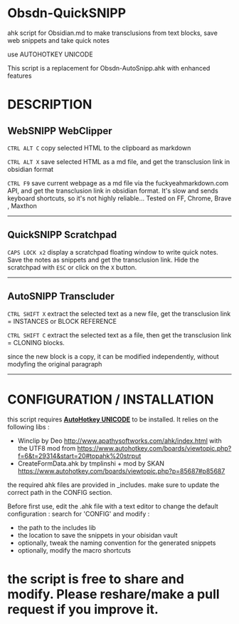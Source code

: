 # Obsdn-QuickSNIPP
ahk script for Obsidian.md to make transclusions from text blocks, save web snippets and take quick notes

use AUTOHOTKEY UNICODE 

This script is a replacement for Obsdn-AutoSnipp.ahk with enhanced features

# DESCRIPTION

## WebSNIPP WebClipper

 `CTRL ALT C` copy selected HTML to the clipboard as markdown
 

`CTRL ALT X` save selected HTML as a md file, and get the transclusion link in obsidian format

 `CTRL F9` save current webpage as a md file via the fuckyeahmarkdown.com API, and get the transclusion link in obsidian format. It's slow and sends keyboard shortcuts, so it's not highly reliable... Tested on FF, Chrome,  Brave , Maxthon
 
 ----
  ## QuickSNIPP Scratchpad

`CAPS LOCK x2` display a scratchpad floating window to write quick notes. Save the notes as snippets and get the transclusion link. Hide the scratchpad with `ESC` or click on the `X` button. 

----

## AutoSNIPP Transcluder

 `CTRL SHIFT X` extract the selected text as a new file, get the transclusion link = INSTANCES or BLOCK REFERENCE

 `CTRL SHIFT C` extract the selected text as a file, then get the transclusion link = CLONING blocks.
 
 since the new block is a copy, it can be modified independently, without modyfing the original paragraph

----

# CONFIGURATION / INSTALLATION

this script requires [**AutoHotkey UNICODE**](https://www.autohotkey.com/) to be installed. 
It relies on the following libs :
* Winclip by Deo http://www.apathysoftworks.com/ahk/index.html with the UTF8 mod from https://www.autohotkey.com/boards/viewtopic.php?f=6&t=29314&start=20#topahk%20strput
* CreateFormData.ahk 	by tmplinshi + mod by SKAN https://www.autohotkey.com/boards/viewtopic.php?p=85687#p85687

the required ahk files are provided in \_includes. make sure to update the correct path in the CONFIG section.

Before first use, edit the .ahk file with a text editor to change the default configuration :
search for 'CONFIG' and modify :
* the path to the includes lib
* the location to save the snippets in your obisidan vault
* optionally, tweak the naming convention for the generated snippets
* optionally, modify the macro shortcuts

# the script is free to share and modify. Please reshare/make a pull request if you improve it. 




 
